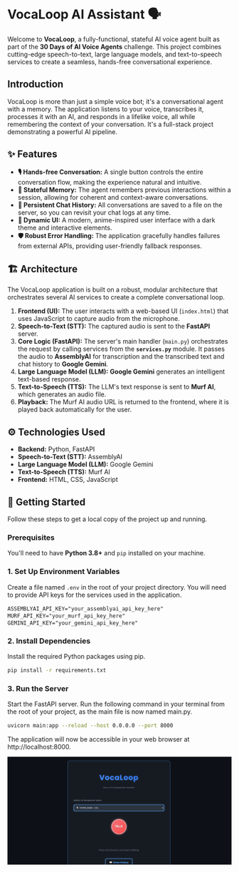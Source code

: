 # VocaLoop AI Assistant 🗣️

Welcome to **VocaLoop**, a fully-functional, stateful AI voice agent built as part of the **30 Days of AI Voice Agents** challenge. This project combines cutting-edge speech-to-text, large language models, and text-to-speech services to create a seamless, hands-free conversational experience.

## Introduction
VocaLoop is more than just a simple voice bot; it's a conversational agent with a memory. The application listens to your voice, transcribes it, processes it with an AI, and responds in a lifelike voice, all while remembering the context of your conversation. It's a full-stack project demonstrating a powerful AI pipeline.

## ✨ Features

* **🎙️ Hands-free Conversation:** A single button controls the entire conversation flow, making the experience natural and intuitive.
* **🧠 Stateful Memory:** The agent remembers previous interactions within a session, allowing for coherent and context-aware conversations.
* **💾 Persistent Chat History:** All conversations are saved to a file on the server, so you can revisit your chat logs at any time.
* **🎨 Dynamic UI:** A modern, anime-inspired user interface with a dark theme and interactive elements.
* **🛡️ Robust Error Handling:** The application gracefully handles failures from external APIs, providing user-friendly fallback responses.

## 🏗️ Architecture

The VocaLoop application is built on a robust, modular architecture that orchestrates several AI services to create a complete conversational loop.

1.  **Frontend (UI):** The user interacts with a web-based UI (`index.html`) that uses JavaScript to capture audio from the microphone.
2.  **Speech-to-Text (STT):** The captured audio is sent to the **FastAPI** server.
3.  **Core Logic (FastAPI):** The server's main handler (`main.py`) orchestrates the request by calling services from the **`services.py`** module. It passes the audio to **AssemblyAI** for transcription and the transcribed text and chat history to **Google Gemini**.
4.  **Large Language Model (LLM):** **Google Gemini** generates an intelligent text-based response.
5.  **Text-to-Speech (TTS):** The LLM's text response is sent to **Murf AI**, which generates an audio file.
6.  **Playback:** The Murf AI audio URL is returned to the frontend, where it is played back automatically for the user.

## ⚙️ Technologies Used

* **Backend:** Python, FastAPI
* **Speech-to-Text (STT):** AssemblyAI
* **Large Language Model (LLM):** Google Gemini
* **Text-to-Speech (TTS):** Murf AI
* **Frontend:** HTML, CSS, JavaScript

## 🚀 Getting Started

Follow these steps to get a local copy of the project up and running.

### Prerequisites

You'll need to have **Python 3.8+** and `pip` installed on your machine.

### 1. Set Up Environment Variables

Create a file named `.env` in the root of your project directory. You will need to provide API keys for the services used in the application.

```env
ASSEMBLYAI_API_KEY="your_assemblyai_api_key_here"
MURF_API_KEY="your_murf_api_key_here"
GEMINI_API_KEY="your_gemini_api_key_here"
```


### 2. Install Dependencies

Install the required Python packages using pip.

```bash
pip install -r requirements.txt
```


### 3. Run the Server

Start the FastAPI server. Run the following command in your terminal from the root of your project, as the main file is now named main.py.

```bash
uvicorn main:app --reload --host 0.0.0.0 --port 8000
```

The application will now be accessible in your web browser at http://localhost:8000.

![alt text](image.png)